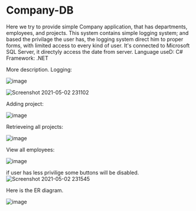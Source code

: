 # Company-DB
Here we try to provide simple Company application, that has departments, employees, and projects. This system contains simple logging system; and based the privilage the user has, the logging system direct him to proper forms, with limited access to every kind of user. It's connected to Microsoft SQL Server, it directyly access the date from server.
Language useD: C#
Framework: .NET

More description.
Logging:

![image](https://user-images.githubusercontent.com/69484554/116827837-7ff56000-ab9b-11eb-90f0-5d38816927a5.png)


![Screenshot 2021-05-02 231102](https://user-images.githubusercontent.com/69484554/116827864-b206c200-ab9b-11eb-9637-9a986caee856.png)

Adding project:

![image](https://user-images.githubusercontent.com/69484554/116827909-e8444180-ab9b-11eb-9cf7-a086018dafbe.png)

Retrieveing all projects:

![image](https://user-images.githubusercontent.com/69484554/116827938-132e9580-ab9c-11eb-8047-53ce379b2a65.png)

View all employees:

![image](https://user-images.githubusercontent.com/69484554/116827979-38bb9f00-ab9c-11eb-9bee-9b0ff318f6c6.png)


if user has less privilige some buttons will be disabled.
![Screenshot 2021-05-02 231545](https://user-images.githubusercontent.com/69484554/116828012-60126c00-ab9c-11eb-8d22-144ce5462ffd.png)

Here is the ER diagram.

![image](https://user-images.githubusercontent.com/69484554/116828049-9ea82680-ab9c-11eb-87eb-8ce50ca3665e.png)

